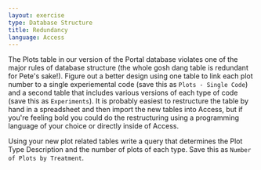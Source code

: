 ```yaml
---
layout: exercise
type: Database Structure
title: Redundancy
language: Access
---
```


The Plots table in our version of the Portal database violates one of
the major rules of database structure (the whole gosh dang table is
redundant for Pete's sake!). Figure out a better design using one table
to link each plot number to a single experiemental code (save this as
`Plots - Single Code`) and a second table that includes various
versions of each type of code (save this as `Experiments`). It is
probably easiest to restructure the table by hand in a spreadsheet and
then import the new tables into Access, but if you're feeling bold you
could do the restructuring using a programming language of your choice or
directly inside of Access.

Using your new plot related tables write a query that determines the
Plot Type Description and the number of plots of each type. Save this as
`Number of Plots by Treatment`.
